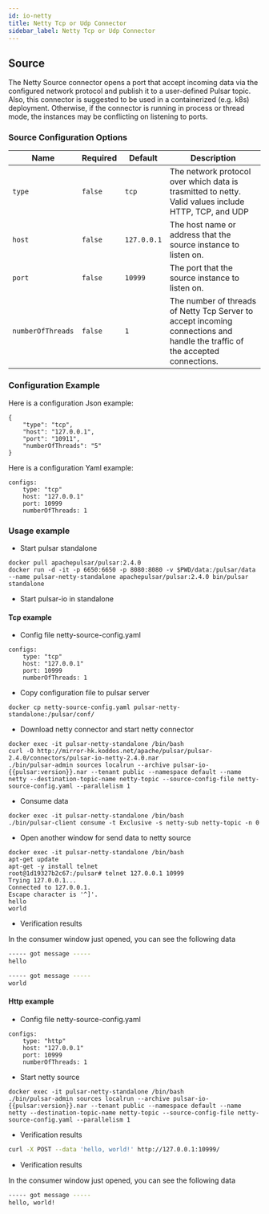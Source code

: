 ```yaml
---
id: io-netty
title: Netty Tcp or Udp Connector
sidebar_label: Netty Tcp or Udp Connector
---
```


## Source

The Netty Source connector opens a port that accept incoming data via the configured network protocol and publish it to a user-defined Pulsar topic.
Also, this connector is suggested to be used in a containerized (e.g. k8s) deployment.
Otherwise, if the connector is running in process or thread mode, the instances may be conflicting on listening to ports.

### Source Configuration Options

| Name | Required | Default | Description |
|------|----------|---------|-------------|
| `type` | `false` | `tcp` | The network protocol over which data is trasmitted to netty. Valid values include HTTP, TCP, and UDP |
| `host` | `false` | `127.0.0.1` | The host name or address that the source instance to listen on. |
| `port` | `false` | `10999` | The port that the source instance to listen on. |
| `numberOfThreads` | `false` | `1` | The number of threads of Netty Tcp Server to accept incoming connections and handle the traffic of the accepted connections. |


### Configuration Example

Here is a configuration Json example:

```$json
{
    "type": "tcp",
    "host": "127.0.0.1",
    "port": "10911",
    "numberOfThreads": "5"
}
```
Here is a configuration Yaml example:

```$yaml
configs:
    type: "tcp"
    host: "127.0.0.1"
    port: 10999
    numberOfThreads: 1
```

### Usage example


- Start pulsar standalone

```$bash
docker pull apachepulsar/pulsar:2.4.0
docker run -d -it -p 6650:6650 -p 8080:8080 -v $PWD/data:/pulsar/data --name pulsar-netty-standalone apachepulsar/pulsar:2.4.0 bin/pulsar standalone
```

- Start pulsar-io in standalone

#### Tcp example

- Config file netty-source-config.yaml

```$yaml
configs:
    type: "tcp"
    host: "127.0.0.1"
    port: 10999
    numberOfThreads: 1
```

- Copy configuration file to pulsar server

```$bash
docker cp netty-source-config.yaml pulsar-netty-standalone:/pulsar/conf/
```

- Download netty connector and start netty connector

```$bash
docker exec -it pulsar-netty-standalone /bin/bash
curl -O http://mirror-hk.koddos.net/apache/pulsar/pulsar-2.4.0/connectors/pulsar-io-netty-2.4.0.nar
./bin/pulsar-admin sources localrun --archive pulsar-io-{{pulsar:version}}.nar --tenant public --namespace default --name netty --destination-topic-name netty-topic --source-config-file netty-source-config.yaml --parallelism 1
```

- Consume data 

```$bash
docker exec -it pulsar-netty-standalone /bin/bash
./bin/pulsar-client consume -t Exclusive -s netty-sub netty-topic -n 0
```

- Open another window for send data to netty source

```$bash
docker exec -it pulsar-netty-standalone /bin/bash
apt-get update
apt-get -y install telnet
root@1d19327b2c67:/pulsar# telnet 127.0.0.1 10999
Trying 127.0.0.1...
Connected to 127.0.0.1.
Escape character is '^]'.
hello
world
```

- Verification results

In the consumer window just opened, you can see the following data

```bash
----- got message -----
hello

----- got message -----
world
```

#### Http example

- Config file netty-source-config.yaml

```$yaml
configs:
    type: "http"
    host: "127.0.0.1"
    port: 10999
    numberOfThreads: 1
```
- Start netty source

```$bash
docker exec -it pulsar-netty-standalone /bin/bash
./bin/pulsar-admin sources localrun --archive pulsar-io-{{pulsar:version}}.nar --tenant public --namespace default --name netty --destination-topic-name netty-topic --source-config-file netty-source-config.yaml --parallelism 1
```

- Verification results

```bash
curl -X POST --data 'hello, world!' http://127.0.0.1:10999/
```

- Verification results

In the consumer window just opened, you can see the following data

```bash
----- got message -----
hello, world!
```
